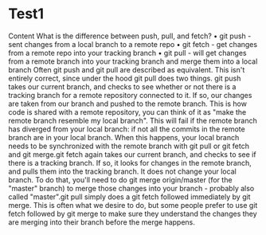 # Test1
Content
What is the difference between push, pull, and fetch?
•	git push - sent changes from a local branch to a remote repo
•	git fetch - get changes from a remote repo into your tracking branch
•	git pull - will get changes from a remote branch into your tracking branch and merge them into a local branch
Often git push and git pull are described as equivalent. This isn't entirely correct, since under the hood git pull does two things. git push takes our current branch, and checks to see whether or not there is a tracking branch for a remote repository connected to it. If so, our changes are taken from our branch and pushed to the remote branch. This is how code is shared with a remote repository, you can think of it as "make the remote branch resemble my local branch". This will fail if the remote branch has diverged from your local branch: if not all the commits in the remote branch are in your local branch. When this happens, your local branch needs to be synchronized with the remote branch with git pull or git fetch and git merge.git fetch again takes our current branch, and checks to see if there is a tracking branch. If so, it looks for changes in the remote branch, and pulls them into the tracking branch. It does not change your local branch. To do that, you'll need to do git merge origin/master (for the "master" branch) to merge those changes into your branch - probably also called "master".git pull simply does a git fetch followed immediately by git merge. This is often what we desire to do, but some people prefer to use git fetch followed by git merge to make sure they understand the changes they are merging into their branch before the merge happens.
